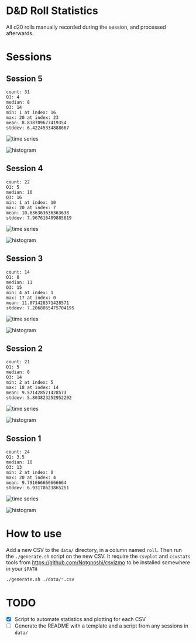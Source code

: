 # D&D Roll Statistics

All d20 rolls manually recorded during the session, and processed afterwards.

# Sessions

## Session 5

```
count: 31
Q1: 4
median: 8
Q3: 14
min: 1 at index: 16
max: 20 at index: 23
mean: 8.838709677419354
stddev: 6.42245334888667
```

![time series](./figures/05-time-series.png)

![histogram](./figures/05-histogram.png)

## Session 4

```
count: 22
Q1: 5
median: 10
Q3: 16
min: 1 at index: 10
max: 20 at index: 7
mean: 10.636363636363638
stddev: 7.967616409885619
```

![time series](./figures/04-time-series.png)

![histogram](./figures/04-histogram.png)

## Session 3

```
count: 14
Q1: 8
median: 11
Q3: 15
min: 4 at index: 1
max: 17 at index: 0
mean: 11.071428571428571
stddev: 7.2068065475704195
```

![time series](./figures/03-time-series.png)

![histogram](./figures/03-histogram.png)

## Session 2

```
count: 21
Q1: 5
median: 8
Q3: 14
min: 2 at index: 5
max: 18 at index: 14
mean: 9.571428571428573
stddev: 5.803823252952202
```

![time series](./figures/02-time-series.png)

![histogram](./figures/02-histogram.png)

## Session 1

```
count: 24
Q1: 3.5
median: 10
Q3: 13
min: 2 at index: 0
max: 20 at index: 4
mean: 9.791666666666664
stddev: 6.93178623865251
```

![time series](./figures/01-time-series.png)

![histogram](./figures/01-histogram.png)

# How to use

Add a new CSV to the `data/` directory, in a column named `roll`. Then run the `./generate.sh`
script on the new CSV. It require the `csvplot` and `csvstats` tools from
https://github.com/Notgnoshi/csvizmo to be installed somewhere in your `$PATH`

```sh
./generate.sh ./data/*.csv
```

# TODO

* [x] Script to automate statistics and plotting for each CSV
* [ ] Generate the README with a template and a script from any sessions in `data/`
